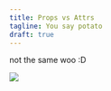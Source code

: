```yaml
---
title: Props vs Attrs
tagline: You say potato
draft: true
---
```


not the same woo :D

![](resources/diagrams/propattr.svg)